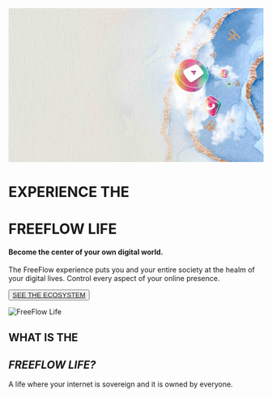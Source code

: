 ![FreeFlow Background](landing/FFAsset%203.jpg)

# EXPERIENCE THE

# FREEFLOW LIFE

#### Become the center of your own digital world.

The FreeFlow experience puts you and your entire society at the healm of your digital lives. Control every aspect of your online presence.

<button>[SEE THE ECOSYSTEM]("/ecosystem")</button>

![FreeFlow Life](landing/FFAsset%208.jpg])

## WHAT IS THE

## _FREEFLOW LIFE?_

A life where your internet is sovereign and it is owned by everyone.
